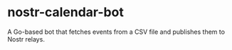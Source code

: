 # nostr-calendar-bot
A Go-based bot that fetches events from a CSV file and publishes them to Nostr relays.
